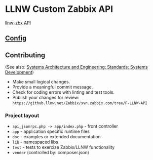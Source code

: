 # LLNW Custom Zabbix API

[llnw-zbx API](https://confluence.atlas.llnw.com/display/CDNENG/M3+-+llnw-zbx+API+-+provides+custom+Zabbix+interaction)


## [Config](doc/CONFIG.md)


## Contributing

(See also: [Systems Architecture and Engineering: Standards: Systems Development](https://confluence.atlas.llnw.com/display/CDNENG/Systems+Development))

*  Make small logical changes.
*  Provide a meaningful commit message.
*  Check for coding errors with linting and test tools.
*  Publish your changes for review: `https://github.llnw.net/Zabbix/svn.zabbix.com/tree/F-LLNW-API`


### Project layout

*  `api_jsonrpc.php -> app/index.php` - front controller
*  `app` - application specific runtime files
*  `doc` - examples or extended documentation
*  `lib` - namespaced libs
*  `test` - tests to exercize Zabbix/LLNW functionality
*  `vendor` (controlled by: composer.json)
